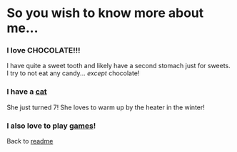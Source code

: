 
# So you wish to know more about me...

### I love **CHOCOLATE**!!!  
I have quite a sweet tooth and likely have a second stomach just for sweets.  
I try to not eat any candy... *except* chocolate!

### I have a [cat](PXL_20220202_224618808.jpg)  
She just turned 7!
She loves to warm up by the heater in the winter!

### I also love to play [games](Games.md)!  

Back to [readme](README.md)
